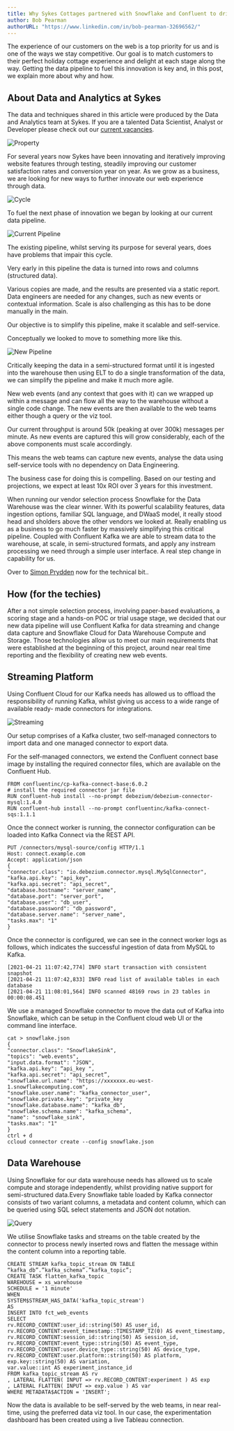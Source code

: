 ```yaml
---
title: Why Sykes Cottages partnered with Snowflake and Confluent to drive enhanced customer experience.
author: Bob Pearman
authorURL: "https://www.linkedin.com/in/bob-pearman-32696562/"
---
```



The experience of our customers on the web is a top priority for us and is one
of the ways we stay competitive. Our goal is to match customers to their
perfect holiday cottage experience and delight at each stage along the way.
Getting the data pipeline to fuel this innovation is key and, in this post, we
explain more about why and how.

<!--truncate-->

## About Data and Analytics at Sykes

The data and techniques shared in this article were produced by the Data and Analytics team at Sykes. If you are a talented Data Scientist, Analyst or Developer please check out our [current vacancies](https://www.sykescottages.co.uk/careers/).

![Property](/img/postimages/snowflake/Property.png)


For several years now Sykes have been
innovating and iteratively improving website
features through testing, steadily improving our
customer satisfaction rates and conversion year
on year.
As we grow as a business, we are looking for new
ways to further innovate our web experience
through data.

![Cycle](/img/postimages/snowflake/cycle.jpg)

To fuel the next phase of innovation we began by looking at our current data pipeline.

![Current Pipeline](/img/postimages/snowflake/current.png)

The existing pipeline, whilst serving its
purpose for several years, does have
problems that impair this cycle.

Very early in this pipeline the data is
turned into rows and columns
(structured data).

Various copies are made, and the
results are presented via a static report.
Data engineers are needed for any
changes, such as new events or
contextual information.
Scale is also challenging as this has to
be done manually in the main.

Our objective is to simplify this pipeline, make it scalable and self-service.

Conceptually
we looked to move to something more like this.

![New Pipeline](/img/postimages/snowflake/newpipeline.png)

Critically keeping the data in a semi-structured format until it is ingested into the
warehouse then using ELT to do a single transformation of the data, we can simplify the
pipeline and make it much more agile.

New web events (and any context that goes with it) can we wrapped up within a message
and can flow all the way to the warehouse without a single code change. The new events
are then available to the web teams either though a query or the viz tool.

Our current throughput is around 50k (peaking at over 300k) messages per minute. As
new events are captured this will grow considerably, each of the above components must
scale accordingly.

This means the web teams can capture new events, analyse the data using self-service
tools with no dependency on Data Engineering.

The business case for doing this is compelling. Based on our testing and projections, we
expect at least 10x ROI over 3 years for this investment.

When running our vendor selection process Snowflake for the Data Warehouse was the clear winner. With its powerful scalability features, data ingestion options, familiar SQL language, and DWaaS model, it really stood head and sholders above the other vendors we looked at. Really enabling us as a business to go much faster by massively simplifying this critical pipeline. Coupled with Confluent Kafka we are able to stream data to the warehouse, at scale, in semi-structured formats, and apply any instream processing we need through a simple user interface. A real step change in capability for us.

Over to [Simon Prydden](https://www.linkedin.com/in/simonprydden/) now for the technical bit..

## How (for the techies)

After a not simple selection process, involving paper-based evaluations, a scoring stage
and a hands-on POC or trial usage stage, we decided that our new data pipeline will use
Confluent Kafka for data streaming and change data capture and Snowflake Cloud for
Data Warehouse Compute and Storage. Those technologies allow us to meet our main
requirements that were established at the beginning of this project, around near real
time reporting and the flexibility of creating new web events.

## Streaming Platform

Using Confluent Cloud for our Kafka needs has allowed us to offload the responsibility of
running Kafka, whilst giving us access to a wide range of available ready-
made connectors for integrations.

![Streaming](/img/postimages/snowflake/streaming.png)

Our setup comprises of a Kafka cluster, two self-managed connectors
to import data and one managed connector to export data.

For the self-managed connectors, we extend the Confluent connect base image by
installing the required connector files, which are available on the Confluent Hub.


```
FROM confluentinc/cp-kafka-connect-base:6.0.2
# install the required connector jar file
RUN confluent-hub install --no-prompt debezium/debezium-connector-mysql:1.4.0
RUN confluent-hub install --no-prompt confluentinc/kafka-connect-sqs:1.1.1
```

Once the connect worker is running, the connector configuration can be loaded into
Kafka Connect via the REST API.

```
PUT /connectors/mysql-source/config HTTP/1.1
Host: connect.example.com
Accept: application/json
{
"connector.class": "io.debezium.connector.mysql.MySqlConnector",
"kafka.api.key": "api_key",
"kafka.api.secret": "api_secret",
"database.hostname": "server_name",
"database.port": "server_port",
"database.user": "db_user",
"database.password": "db_password",
"database.server.name": "server_name",
"tasks.max": "1"
}
```

Once the connector is configured, we can see in the connect worker logs as follows, which
indicates the successful ingestion of data from MySQL to Kafka.

```
[2021-04-21 11:07:42,774] INFO start transaction with consistent snapshot
[2021-04-21 11:07:42,833] INFO read list of available tables in each database
[2021-04-21 11:08:01,564] INFO scanned 48169 rows in 23 tables in 00:00:08.451
```
We use a managed Snowflake connector to move the data out of Kafka into
Snowflake, which can be setup in the Confluent cloud web UI or the command
line interface.

```
cat > snowflake.json
{
"connector.class": "SnowflakeSink",
"topics": "web.events",
"input.data.format": "JSON",
"kafka.api.key": “api_key ",
"kafka.api.secret": "api_secret”,
"snowflake.url.name": "https://xxxxxxx.eu-west-1.snowflakecomputing.com",
"snowflake.user.name": "kafka_connector_user",
"snowflake.private.key": "private_key
"snowflake.database.name": "kafka_db",
"snowflake.schema.name": "kafka_schema",
"name": "snowflake_sink",
"tasks.max": "1"
}
ctrl + d
ccloud connector create --config snowflake.json
```

## Data Warehouse

Using Snowflake for our data warehouse needs has allowed us to scale compute and
storage independently, whilst providing native support for semi-structured data.Every Snowflake table loaded by Kafka connector consists of two variant columns,
a metadata and content column, which can be queried using SQL select statements and
JSON dot notation.

![Query](/img/postimages/snowflake/query.png)

We utilise Snowflake tasks and streams on the table created by the connector to process
newly inserted rows and flatten the message within the content column into a reporting
table.

```
CREATE STREAM kafka_topic_stream ON TABLE “kafka_db”.”kafka_schema”.”kafka_topic”;
CREATE TASK flatten_kafka_topic
WAREHOUSE = xs_warehouse
SCHEDULE = '1 minute'
WHEN
SYSTEM$STREAM_HAS_DATA('kafka_topic_stream')
AS
INSERT INTO fct_web_events
SELECT
rv.RECORD_CONTENT:user_id::string(50) AS user_id,
rv.RECORD_CONTENT:event_timestamp::TIMESTAMP_TZ(0) AS event_timestamp,
rv.RECORD_CONTENT:session_id::string(50) AS session_id,
rv.RECORD_CONTENT:event_type::string(50) AS event_type,
rv.RECORD_CONTENT:user.device_type::string(50) AS device_type,
rv.RECORD_CONTENT:user.platform::string(50) AS platform,
exp.key::string(50) AS variation,
var.value::int AS experiment_instance_id
FROM kafka_topic_stream AS rv
, LATERAL FLATTEN( INPUT => rv.RECORD_CONTENT:experiment ) AS exp
, LATERAL FLATTEN( INPUT => exp.value ) AS var
WHERE METADATA$ACTION = 'INSERT';
```

Now the data is available to be self-served by the web teams, in near real-time,
using the preferred data viz tool. In our case, the experimentation dashboard has been
created using a live Tableau connection.
